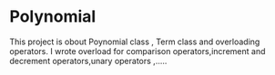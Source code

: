 # Polynomial
This project is obout Poynomial class , Term class and overloading operators.
I wrote overload for comparison operators,increment and decrement operators,unary operators ,.....
